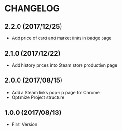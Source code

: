 # CHANGELOG

## 2.2.0 (2017/12/25)

- Add price of card and market links in badge page

## 2.1.0 (2017/12/22)

- Add history prices into Steam store production page

## 2.0.0 (2017/08/15)

- Add a Steam links pop-up page for Chrome
- Optimize Project structure

## 1.0.0 (2017/08/13)

- First Version